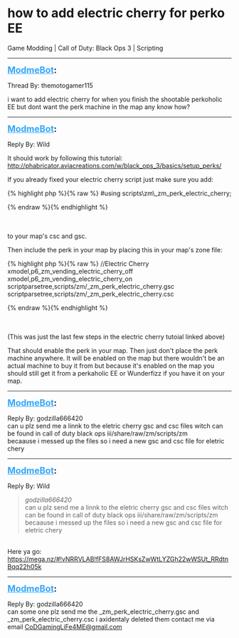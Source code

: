 # how to add electric cherry for perko EE
Game Modding | Call of Duty: Black Ops 3 | Scripting

---
<strong style="font-size: 1.4em;"><span style="text-decoration: underline;text-decoration-color: #34a7f9;"><span style="color:#34a7f9;">ModmeBot</span></span>:</strong>

<p>Thread By: themotogamer115<br /><p style="text-align:left;">i want to add electric cherry for when you finish the shootable perkoholic EE but dont want the perk machine in the map any know how?</p></p>

---
<strong style="font-size: 1.4em;"><span style="text-decoration: underline;text-decoration-color: #34a7f9;"><span style="color:#34a7f9;">ModmeBot</span></span>:</strong>

<p>Reply By: Wild<br /><p style="text-align:left;">It should work by following this tutorial: <a href="http://phabricator.aviacreations.com/w/black_ops_3/basics/setup_perks/">http://phabricator.aviacreations.com/w/black_ops_3/basics/setup_perks/</a></p><p style="text-align:left;"></p><p style="text-align:left;"></p><p style="text-align:left;"></p><p style="text-align:left;">If you already fixed your electric cherry script just make sure you add:</p>{% highlight php %}{% raw %}
#using scripts\zm\_zm_perk_electric_cherry;

{% endraw %}{% endhighlight %}
<br /><br /><br /><p style="text-align:left;">to your map&#39;s csc and gsc.</p><p style="text-align:left;">Then include the perk in your map by placing this in your map&#39;s zone file:</p>{% highlight php %}{% raw %}
//Electric Cherry
xmodel,p6_zm_vending_electric_cherry_off
xmodel,p6_zm_vending_electric_cherry_on
scriptparsetree,scripts/zm/_zm_perk_electric_cherry.gsc
scriptparsetree,scripts/zm/_zm_perk_electric_cherry.csc

{% endraw %}{% endhighlight %}
<br /><br /><br /><p style="text-align:left;">(This was just the last few steps in the electric cherry tutoial linked above)</p><p style="text-align:left;"></p><p style="text-align:left;"></p><p style="text-align:left;"></p><p style="text-align:left;">That should enable the perk in your map. Then just don&#39;t place the perk machine anywhere. It will be enabled on the map but there wouldn&#39;t be an actual machine to buy it from but because it&#39;s enabled on the map you should still get it from a perkaholic EE or Wunderfizz if you have it on your map.</p><p style="text-align:left;"></p></p>

---
<strong style="font-size: 1.4em;"><span style="text-decoration: underline;text-decoration-color: #34a7f9;"><span style="color:#34a7f9;">ModmeBot</span></span>:</strong>

<p>Reply By: godzilla666420<br />can u plz send me a linnk to the eletric cherry gsc and csc files witch can be found in  call of duty black ops iii/share/raw/zm/scripts/zm<br />becaause i messed up the files so i need a new gsc and csc file for eletric chery</p>

---
<strong style="font-size: 1.4em;"><span style="text-decoration: underline;text-decoration-color: #34a7f9;"><span style="color:#34a7f9;">ModmeBot</span></span>:</strong>

<p>Reply By: Wild<br /><blockquote><em>godzilla666420</em><br />can u plz send me a linnk to the eletric cherry gsc and csc files witch can be found in  call of duty black ops iii/share/raw/zm/scripts/zm becaause i messed up the files so i need a new gsc and csc file for eletric chery    </blockquote><br /> Here ya go: <a href="https://mega.nz/#!vNRRVLAB!fFS8AWJrHSKsZwWtLYZGh22wWSUt_RRdtnBqq22h05k">https://mega.nz/#!vNRRVLAB!fFS8AWJrHSKsZwWtLYZGh22wWSUt_RRdtnBqq22h05k</a></p>

---
<strong style="font-size: 1.4em;"><span style="text-decoration: underline;text-decoration-color: #34a7f9;"><span style="color:#34a7f9;">ModmeBot</span></span>:</strong>

<p>Reply By: godzilla666420<br />can some one plz send me the _zm_perk_electric_cherry.gsc            and            _zm_perk_electric_cherry.csc   i axidentaly deleted them contact me via email <a href="mailto:CoDGamingLiFe4ME@gmail.com">CoDGamingLiFe4ME@gmail.com</a></p>
